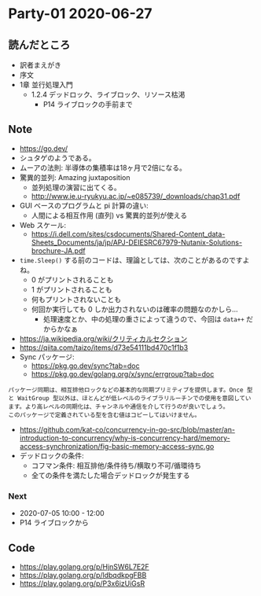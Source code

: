 # Party-01 2020-06-27
## 読んだところ
- 訳者まえがき
- 序文
- 1章 並行処理入門
    - 1.2.4 デッドロック、ライブロック、リソース枯渇
        - P14 ライブロックの手前まで
    
## Note
- https://go.dev/
- シュタゲのようである。
- ムーアの法則: 半導体の集積率は18ヶ月で2倍になる。
- 驚異的並列: Amazing juxtaposition
    - 並列処理の演習に出てくる。
    - http://www.ie.u-ryukyu.ac.jp/~e085739/_downloads/chap31.pdf
- GUI ベースのプログラムと pi 計算の違い:
    - 人間による相互作用 (直列) vs 驚異的並列が使える
- Web スケール:
    - https://i.dell.com/sites/csdocuments/Shared-Content_data-Sheets_Documents/ja/jp/APJ-DEIESRC67979-Nutanix-Solutions-brochure-JA.pdf
- `time.Sleep()` する前のコードは、理論としては、次のことがあるのですよね。
    - 0 がプリントされることも
    - 1 がプリントされることも
    - 何もプリントされないことも
    - 何回か実行しても 0 しか出力されないのは確率の問題なのかしら...
        - 処理速度とか、中の処理の重さによって違うので、今回は `data++` だからかなぁ
- https://ja.wikipedia.org/wiki/クリティカルセクション
- https://qiita.com/taizo/items/d73e54111bd470c1f1b3
- Sync パッケージ:
    - https://pkg.go.dev/sync?tab=doc
    - https://pkg.go.dev/golang.org/x/sync/errgroup?tab=doc

```
パッケージ同期は、相互排他ロックなどの基本的な同期プリミティブを提供します。Once 型と WaitGroup 型以外は、ほとんどが低レベルのライブラリルーチンでの使用を意図しています。より高レベルの同期化は、チャンネルや通信を介して行うのが良いでしょう。
このパッケージで定義されている型を含む値はコピーしてはいけません。
```

- https://github.com/kat-co/concurrency-in-go-src/blob/master/an-introduction-to-concurrency/why-is-concurrency-hard/memory-access-synchronization/fig-basic-memory-access-sync.go
- デッドロックの条件:
    - コフマン条件: 相互排他/条件待ち/横取り不可/循環待ち
    - 全ての条件を満たした場合デッドロックが発生する

### Next
- 2020-07-05 10:00 - 12:00
- P14 ライブロックから


## Code
- https://play.golang.org/p/HjnSW6L7E2F
- https://play.golang.org/p/ldbqdkpgFBB
- https://play.golang.org/p/P3x6izUiGsR
